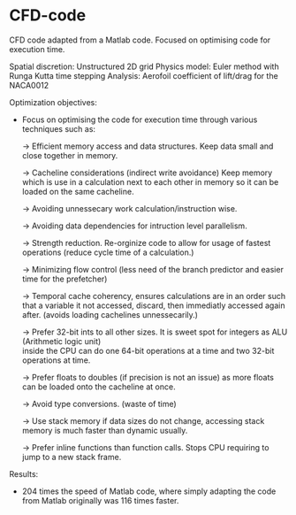 # CFD-code
CFD code adapted from a Matlab code. Focused on optimising code for execution time. 

Spatial discretion:		Unstructured 2D grid
Physics model:			  Euler method with Runga Kutta time stepping
Analysis:				      Aerofoil coefficient of lift/drag for the NACA0012

Optimization objectives:

  - Focus on optimising the code for execution time through various techniques such as:
  
    -> Efficient memory access and data structures. Keep data small and close together in memory. 
       
    -> Cacheline considerations (indirect write avoidance) 
       Keep memory which is use in a calculation next to each other in memory so it can be loaded 
       on the same cacheline. 
       
    -> Avoiding unnessecary work calculation/instruction wise. 
    
    -> Avoiding data dependencies for intruction level parallelism. 
    
    -> Strength reduction. Re-orginize code to allow for usage of fastest operations (reduce cycle time
       of a calculation.)
       
    -> Minimizing flow control (less need of the branch predictor and easier time for the prefetcher) 
    
    -> Temporal cache coherency, ensures calculations are in an order such that a variable it not accessed, 
	     discard, then immediatly accessed again after. (avoids loading cachelines unnessecarily.) 
	     
    -> Prefer 32-bit ints to all other sizes. It is sweet spot for integers as ALU (Arithmetic logic unit)				
	     inside the CPU can do one 64-bit operations at a time and two 32-bit operations at time.  
	     
    -> Prefer floats to doubles (if precision is not an issue) as more floats can be loaded onto the cacheline
       at once. 
       
    -> Avoid type conversions. (waste of time) 
    
    -> Use stack memory if data sizes do not change, accessing stack memory is much faster than dynamic usually. 
    
    -> Prefer inline functions than function calls. Stops CPU requiring to jump to a new stack frame. 

Results: 

  - 204 times the speed of Matlab code, where simply adapting the code from Matlab originally was 116 times faster. 
